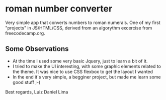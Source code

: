 # roman number converter

Very simple app that converts numbers to roman numerals. One of my first "projects" in JS/HTML/CSS, derived from an algorythm excercise from freecodecamp.org.

## Some Observations

- At the time I used some very basic Jquery, just to learn a bit of it.
- I tried to make the UI interesting, with some graphic elements related to the theme. It was nice to use CSS flexbox to get the layout I wanted
- In the end it´s very simple, a begginer project, but made me learn some good stuff ;-)

Best regards,
Luiz Daniel Lima

